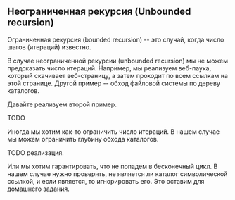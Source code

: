 ## Неограниченная рекурсия (Unbounded recursion)

Ограниченная рекурсия (bounded recursion) -- это случай, когда число шагов (итераций) известно.

В случае неограниченной рекурсии (unbounded recursion) мы не можем предсказать число итераций. Например, мы реализуем веб-паука, который скачивает веб-страницу, а затем проходит по всем ссылкам на этой странице. Другой пример -- обход файловой системы по дереву каталогов. 

Давайте реализуем второй пример.

TODO

Иногда мы хотим как-то ограничить число итераций. В нашем случае мы можем ограничить глубину обхода каталогов.

TODO реализация.

Или мы хотим гарантировать, что не попадем в бесконечный цикл. В нашем случае нужно проверять, не является ли каталог символической ссылкой, и если является, то игнорировать его. Это оставим для домашнего задания.